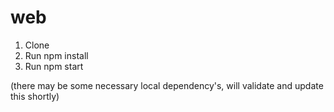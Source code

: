 # web

1. Clone
2. Run npm install
3. Run npm start

(there may be some necessary local dependency's, will validate and update this shortly)
